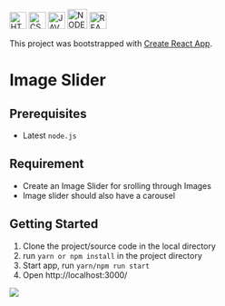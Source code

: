 <img src="https://raw.githubusercontent.com/wiki/pulkitcs/web-development/icons/html.png" height="30" title="HTML5">&nbsp;<img src="https://raw.githubusercontent.com/wiki/pulkitcs/web-development/icons/css.png" title="CSS" height="30">&nbsp;<img src="https://raw.githubusercontent.com/wiki/pulkitcs/web-development/icons/js.png" height="30" title="JAVASCRIPT">&nbsp;<img src="https://raw.githubusercontent.com/wiki/pulkitcs/web-development/icons/node.png" height="35" title="NODE.JS">&nbsp;<img src="https://raw.githubusercontent.com/wiki/pulkitcs/web-development/icons/react.png" height="30" title="REACT.JS">

This project was bootstrapped with [Create React App](https://github.com/facebook/create-react-app).
# Image Slider

## Prerequisites

- Latest `node.js`

## Requirement

- Create an Image Slider for srolling through Images
- Image slider should also have a carousel

## Getting Started

1. Clone the project/source code in the local directory
2. run `yarn or npm install` in the project directory
3. Start app, run `yarn/npm run start`
4. Open http://localhost:3000/

<img src="https://raw.githubusercontent.com/wiki/pulkitcs/web-development/screenshots/ImageSlider/ImageSlider.gif" />